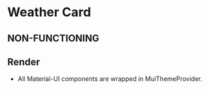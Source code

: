 # Weather Card
## NON-FUNCTIONING
## Render
- All Material-UI components are wrapped in MuiThemeProvider.